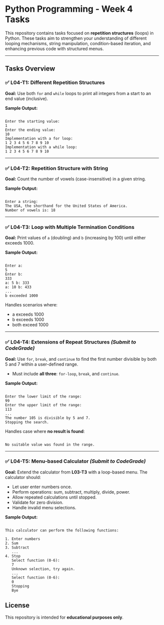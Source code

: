 # Python Programming - Week 4 Tasks

This repository contains tasks focused on **repetition structures** (loops) in Python. These tasks aim to strengthen your understanding of different looping mechanisms, string manipulation, condition-based iteration, and enhancing previous code with structured menus.

---

## Tasks Overview

### ✅ L04-T1: Different Repetition Structures
**Goal:** Use both `for` and `while` loops to print all integers from a start to an end value (inclusive).

**Sample Output:**
```

Enter the starting value:
1
Enter the ending value:
10
Implementation with a for loop:
1 2 3 4 5 6 7 8 9 10
Implementation with a while loop:
1 2 3 4 5 6 7 8 9 10

```

---

### ✅ L04-T2: Repetition Structure with String
**Goal:** Count the number of vowels (case-insensitive) in a given string.

**Sample Output:**
```

Enter a string:
The USA, the shorthand for the United States of America.
Number of vowels is: 18

```

---

### ✅ L04-T3: Loop with Multiple Termination Conditions
**Goal:** Print values of `a` (doubling) and `b` (increasing by 100) until either exceeds 1000.

**Sample Output:**
```

Enter a:
5
Enter b:
333
a: 5 b: 333
a: 10 b: 433
...
b exceeded 1000

```

Handles scenarios where:
- a exceeds 1000  
- b exceeds 1000  
- both exceed 1000

---

### ✅ L04-T4: Extensions of Repeat Structures *(Submit to CodeGrade)*
**Goal:** Use `for`, `break`, and `continue` to find the first number divisible by both 5 and 7 within a user-defined range. 

- Must include **all three**: `for-loop`, `break`, and `continue`.

**Sample Output:**
```

Enter the lower limit of the range:
99
Enter the upper limit of the range:
113
...
The number 105 is divisible by 5 and 7.
Stopping the search.

```

Handles case where **no result is found**:
```

No suitable value was found in the range.

```

---

### ✅ L04-T5: Menu-based Calculator *(Submit to CodeGrade)*
**Goal:** Extend the calculator from **L03-T3** with a loop-based menu. The calculator should:

- Let user enter numbers once.
- Perform operations: sum, subtract, multiply, divide, power.
- Allow repeated calculations until stopped.
- Validate for zero division.
- Handle invalid menu selections.

**Sample Output:**
```

This calculator can perform the following functions:

1. Enter numbers
2. Sum
3. Subtract
   ...
4. Stop
   Select function (0-6):
   7
   Unknown selection, try again.
   ...
   Select function (0-6):
   0
   Stopping
   Bye

```

## License

This repository is intended for **educational purposes only**.

